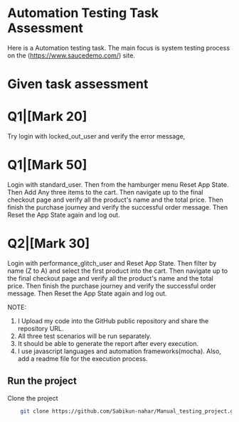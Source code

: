 # Automation Testing Task Assessment

Here is a Automation testing task. The main focus is system testing process on the (https://www.saucedemo.com/) site. 

# Given task assessment
# Q1|[Mark 20] 
Try login with locked_out_user and verify the error message,

# Q1|[Mark 50] 
Login with standard_user. Then from the hamburger menu Reset App State. Then Add Any three items to the cart. Then navigate up to the final checkout page and verify all the product's name and the total price. Then finish the purchase journey and verify the successful order message. Then Reset the App State again and log out.

# Q2|[Mark 30] 
Login with performance_glitch_user and Reset App State. Then filter by name (Z to A) and select the first product into the cart. Then navigate up to the final checkout page and verify all the product's name and the total price. Then finish the purchase journey and verify the successful order message. Then Reset the App State again and log out.

NOTE:
1. I Upload my code into the GitHub public repository and share the repository URL. 
2. All three test scenarios will be run separately.
3. It should be able to generate the report after every execution.
4. I use javascript languages and automation frameworks(mocha). Also, add a readme file for the execution process.

## Run the project

Clone the project 

```bash
    git clone https://github.com/Sabikun-nahar/Manual_testing_project.git
```
